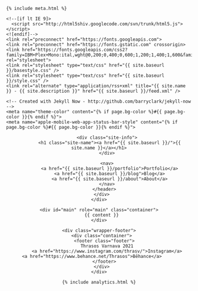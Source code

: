 <!DOCTYPE html>
<html>
  <head>
    <title>{% if page.title %}{{ page.title }} – {% endif %}{{ site.name }} – {{ site.description }}</title>

    {% include meta.html %}

    <!--[if lt IE 9]>
      <script src="http://html5shiv.googlecode.com/svn/trunk/html5.js"></script>
    <![endif]-->
    <link rel="preconnect" href="https://fonts.googleapis.com">
    <link rel="preconnect" href="https://fonts.gstatic.com" crossorigin>
    <link href="https://fonts.googleapis.com/css2?family=IBM+Plex+Mono:ital,wght@0,200;0,400;0,600;1,200;1,400;1,600&family=IBM+Plex+Sans:ital,wght@0,200;0,400;0,600;1,200;1,400;1,600&family=IBM+Plex+Serif:ital,wght@0,200;0,400;0,600;1,200;1,400;1,600&display=swap" rel="stylesheet">
    <link rel="stylesheet" type="text/css" href="{{ site.baseurl }}/basestyle.css" />
    <link rel="stylesheet" type="text/css" href="{{ site.baseurl }}/style.css" />
    <link rel="alternate" type="application/rss+xml" title="{{ site.name }} - {{ site.description }}" href="{{ site.baseurl }}/feed.xml" />

    <!-- Created with Jekyll Now - http://github.com/barryclark/jekyll-now -->
    <meta name="theme-color" content="{% if page.bg-color %}#{{ page.bg-color }}{% endif %}">
    <meta name="apple-mobile-web-app-status-bar-style" content="{% if page.bg-color %}#{{ page.bg-color }}{% endif %}">

  </head>

  <body style="{% if page.bg-color %}--bg-color: #{{ page.bg-color }}; {% endif %}{% if page.fg-color %}--fg-color: #{{ page.fg-color }}; {% endif %}">
    <div class="wrapper-masthead">
      <div class="container">
        <header class="masthead clearfix">
          <!-- <a href="{{ site.baseurl }}/" class="site-avatar"><img src="{{ site.avatar }}" /></a> -->

          <div class="site-info">
            <h1 class="site-name"><a href="{{ site.baseurl }}/">{{ site.name }}</a></h1>
          </div>

          <nav>
            <a href="{{ site.baseurl }}/portfolio">Portfolio</a>
            <a href="{{ site.baseurl }}/blog">Blog</a>
            <a href="{{ site.baseurl }}/about">About</a>
          </nav>
        </header>
      </div>
    </div>

    <div id="main" role="main" class="container">
      {{ content }}
    </div>

    <div class="wrapper-footer">
      <div class="container">
        <footer class="footer">
          Thrasos Varnava 2021
          <a href="https://www.instagram.com/thrasv/">Instagram</a>
          <a href="https://www.behance.net/Thrasos">Bēhance</a>            
        </footer>
      </div>
    </div>

    {% include analytics.html %}
  </body>
</html>
